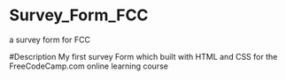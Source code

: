 # Survey_Form_FCC
a survey form for FCC

#Description
My first survey Form which built with HTML and CSS for the FreeCodeCamp.com online learning course 
